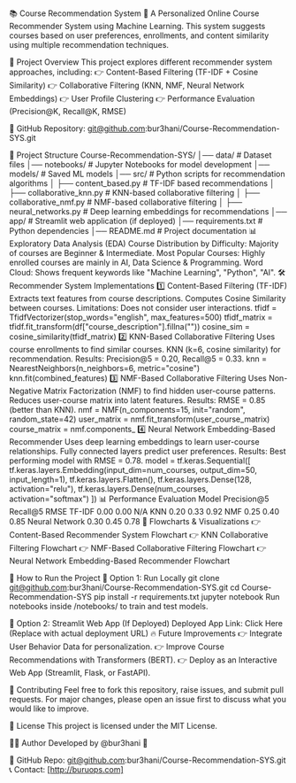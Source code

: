 📚 Course Recommendation System 🚀
A Personalized Online Course Recommender System using Machine Learning.
This system suggests courses based on user preferences, enrollments, and content similarity using multiple recommendation techniques.

🌟 Project Overview
This project explores different recommender system approaches, including:
👉 Content-Based Filtering (TF-IDF + Cosine Similarity)
👉 Collaborative Filtering (KNN, NMF, Neural Network Embeddings)
👉 User Profile Clustering
👉 Performance Evaluation (Precision@K, Recall@K, RMSE)

🔗 GitHub Repository: git@github.com:bur3hani/Course-Recommendation-SYS.git

📂 Project Structure
Course-Recommendation-SYS/
│── data/                     # Dataset files
│── notebooks/                 # Jupyter Notebooks for model development
│── models/                    # Saved ML models
│── src/                       # Python scripts for recommendation algorithms
│   ├── content_based.py       # TF-IDF based recommendations
│   ├── collaborative_knn.py   # KNN-based collaborative filtering
│   ├── collaborative_nmf.py   # NMF-based collaborative filtering
│   ├── neural_networks.py     # Deep learning embeddings for recommendations
│── app/                       # Streamlit web application (if deployed)
│── requirements.txt           # Python dependencies
│── README.md                  # Project documentation
📊 Exploratory Data Analysis (EDA)
Course Distribution by Difficulty: Majority of courses are Beginner & Intermediate.
Most Popular Courses: Highly enrolled courses are mainly in AI, Data Science & Programming.
Word Cloud: Shows frequent keywords like "Machine Learning", "Python", "AI".
🛠️ Recommender System Implementations
1️⃣ Content-Based Filtering (TF-IDF)
Extracts text features from course descriptions.
Computes Cosine Similarity between courses.
Limitations: Does not consider user interactions.
tfidf = TfidfVectorizer(stop_words="english", max_features=500)
tfidf_matrix = tfidf.fit_transform(df["course_description"].fillna(""))
cosine_sim = cosine_similarity(tfidf_matrix)
2️⃣ KNN-Based Collaborative Filtering
Uses course enrollments to find similar courses.
KNN (k=6, cosine similarity) for recommendation.
Results: Precision@5 = 0.20, Recall@5 = 0.33.
knn = NearestNeighbors(n_neighbors=6, metric="cosine")
knn.fit(combined_features)
3️⃣ NMF-Based Collaborative Filtering
Uses Non-Negative Matrix Factorization (NMF) to find hidden user-course patterns.
Reduces user-course matrix into latent features.
Results: RMSE = 0.85 (better than KNN).
nmf = NMF(n_components=15, init="random", random_state=42)
user_matrix = nmf.fit_transform(user_course_matrix)
course_matrix = nmf.components_
4️⃣ Neural Network Embedding-Based Recommender
Uses deep learning embeddings to learn user-course relationships.
Fully connected layers predict user preferences.
Results: Best performing model with RMSE = 0.78.
model = tf.keras.Sequential([
    tf.keras.layers.Embedding(input_dim=num_courses, output_dim=50, input_length=1),
    tf.keras.layers.Flatten(),
    tf.keras.layers.Dense(128, activation="relu"),
    tf.keras.layers.Dense(num_courses, activation="softmax")
])
📊 Performance Evaluation
Model	Precision@5	Recall@5	RMSE
TF-IDF	0.00	0.00	N/A
KNN	0.20	0.33	0.92
NMF	0.25	0.40	0.85
Neural Network	0.30	0.45	0.78
🎨 Flowcharts & Visualizations
👉 Content-Based Recommender System Flowchart
👉 KNN Collaborative Filtering Flowchart
👉 NMF-Based Collaborative Filtering Flowchart
👉 Neural Network Embedding-Based Recommender Flowchart

🚀 How to Run the Project
🔹 Option 1: Run Locally
git clone git@github.com:bur3hani/Course-Recommendation-SYS.git
cd Course-Recommendation-SYS
pip install -r requirements.txt
jupyter notebook
Run notebooks inside /notebooks/ to train and test models.

🔹 Option 2: Streamlit Web App (If Deployed)
Deployed App Link: Click Here (Replace with actual deployment URL)
🔥 Future Improvements
👉 Integrate User Behavior Data for personalization.
👉 Improve Course Recommendations with Transformers (BERT).
👉 Deploy as an Interactive Web App (Streamlit, Flask, or FastAPI).

💪 Contributing
Feel free to fork this repository, raise issues, and submit pull requests.
For major changes, please open an issue first to discuss what you would like to improve.

📄 License
This project is licensed under the MIT License.

👨‍💻 Author
Developed by @bur3hani 🚀

🔗 GitHub Repo: git@github.com:bur3hani/Course-Recommendation-SYS.git
📞 Contact: [http://buruops.com]
